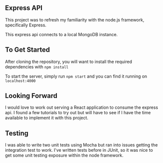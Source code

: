 ## Express API
<p>This project was to refresh my familiarity with the node.js framework, specifically Express.</p>

<p>This express api connects to a local MongoDB instance.</p>

## To Get Started
<p>After cloning the repository, you will want to install the required dependencies with <code>npm install</code></p>
<p>To start the server, simply run <code>npm start</code> and you can find it running on <code>localhost:4000</code></p>

## Looking Forward
<p>I would love to work out serving a React application to consume the express api. I found a few tutorials to try out but will have to see if I have the time available to implement it with this project.</p>

## Testing
<p>I was able to write two unit tests using Mocha but ran into issues getting the integration test to work. I've written tests before in JUnit, so it was nice to get some unit testing exposure within the node framework.</p>